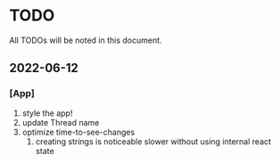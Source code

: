 # TODO
All TODOs will be noted in this document.

## 2022-06-12

### [App]
1. style the app!
2. update Thread name
3. optimize time-to-see-changes
   1. creating strings is noticeable slower without using internal react state